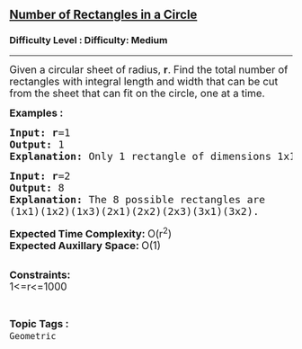 <h2><a href="https://www.geeksforgeeks.org/problems/rectangles-in-a-circle0457/0">Number of Rectangles in a Circle</a></h2><h3>Difficulty Level : Difficulty: Medium</h3><hr><div class="problems_problem_content__Xm_eO"><p><span style="font-size: 18px;">Given a circular sheet of radius, <strong>r</strong>. Find the total number of rectangles with integral length and width that can be cut from the sheet </span><span style="font-size: 18px;">that can fit on the circle</span><span style="font-size: 18px;">, one at a time.</span></p>
<p><span style="font-size: 18px;"><strong>Examples :</strong></span></p>
<pre><span style="font-size: 18px;"><strong>Input: r</strong>=1
<strong>Output: </strong>1
<strong>Explanation: </strong>Only 1 rectangle of dimensions 1x1.</span></pre>
<pre><span style="font-size: 18px;"><strong>Input: r</strong>=2
<strong>Output: </strong>8
<strong>Explanation: </strong>The 8 possible rectangles are 
(1x1)(1x2)(1x3)(2x1)(2x2)(2x3)(3x1)(3x2).</span></pre>
<p><span style="font-size: 18px;"><strong>Expected Time Complexity: </strong>O(r<sup>2</sup>)<br><strong>Expected Auxillary Space: </strong>O(1)</span></p>
<p><br><span style="font-size: 18px;"><strong>Constraints:</strong><br>1&lt;=r&lt;=1000&nbsp;</span></p></div><br><p><span style=font-size:18px><strong>Topic Tags : </strong><br><code>Geometric</code>&nbsp;